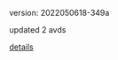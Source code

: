 version: 2022050618-349a

updated 2 avds

[details](https://github.com/0x74f917491bfa7ebfa379/ali_avd_db/blob/master/change_log/2022/05/06/18/349a.txt)